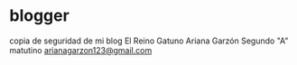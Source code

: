 # blogger
copia de seguridad de mi blog El Reino Gatuno 
Ariana Garzón 
Segundo "A" matutino 
arianagarzon123@gmail.com

